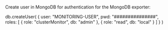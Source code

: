 

#####
Create user in MongoDB for authentication for the MongoDB exporter:

db.createUser(
  {
    user: "MONITORING-USER",
    pwd: "###############",
    roles: [
        { role: "clusterMonitor", db: "admin" },
        { role: "read", db: "local" }
    ]
  }
)
